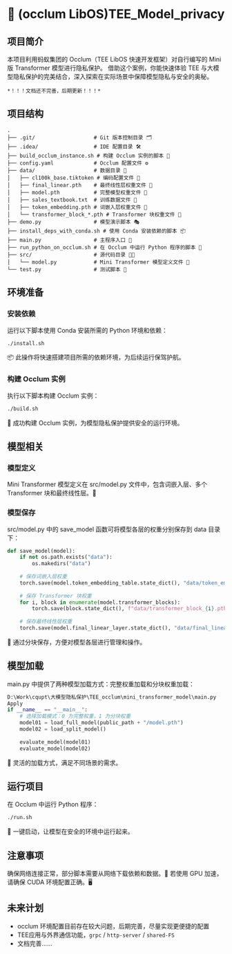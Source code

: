 # 🚀 (occlum LibOS)TEE_Model_privacy
## 项目简介
本项目利用蚂蚁集团的 Occlum（TEE LibOS 快速开发框架）对自行编写的 Mini 版 Transformer 模型进行隐私保护。
借助这个案例，你能快速体验 TEE 与大模型隐私保护的完美结合，深入探索在实际场景中保障模型隐私与安全的奥秘。

`*！！！文档还不完善，后期更新！！！*`

## 项目结构
```plaintext
.
├── .git/                   # Git 版本控制目录 🗂️
├── .idea/                  # IDE 配置目录 🛠️
├── build_occlum_instance.sh # 构建 Occlum 实例的脚本 🚧
├── config.yaml             # Occlum 配置文件 ⚙️
├── data/                   # 数据目录 📂
│   ├── cl100k_base.tiktoken # 编码配置文件 📄
│   ├── final_linear.pth    # 最终线性层权重文件 💾
│   ├── model.pth           # 完整模型权重文件 💾
│   ├── sales_textbook.txt  # 训练数据文件 📖
│   ├── token_embedding.pth # 词嵌入层权重文件 💾
│   └── transformer_block_*.pth # Transformer 块权重文件 💾
├── demo.py                 # 模型演示脚本 🎭
├── install_deps_with_conda.sh # 使用 Conda 安装依赖的脚本 📦
├── main.py                 # 主程序入口 🚪
├── run_python_on_occlum.sh # 在 Occlum 中运行 Python 程序的脚本 🐍
├── src/                    # 源代码目录 🧑‍💻
│   └── model.py            # Mini Transformer 模型定义文件 🧠
└── test.py                 # 测试脚本 🧪
```

## 环境准备
### 安装依赖
运行以下脚本使用 Conda 安装所需的 Python 环境和依赖：
```bash
./install.sh
```
📦 此操作将快速搭建项目所需的依赖环境，为后续运行保驾护航。


### 构建 Occlum 实例
执行以下脚本构建 Occlum 实例：
```bash
./build.sh
```
🚧 成功构建 Occlum 实例，为模型隐私保护提供安全的运行环境。

## 模型相关
### 模型定义
Mini Transformer 模型定义在 src/model.py 文件中，包含词嵌入层、多个 Transformer 块和最终线性层。🧠

### 模型保存
src/model.py 中的 save_model 函数可将模型各层的权重分别保存到 data 目录下：
```python
def save_model(model):
    if not os.path.exists("data"):
        os.makedirs("data")
    
    # 保存词嵌入层权重
    torch.save(model.token_embedding_table.state_dict(), "data/token_embedding.pth")
    
    # 保存 Transformer 块权重
    for i, block in enumerate(model.transformer_blocks):
        torch.save(block.state_dict(), f"data/transformer_block_{i}.pth")
    
    # 保存最终线性层权重
    torch.save(model.final_linear_layer.state_dict(), "data/final_linear.pth")
```
💾 通过分块保存，方便对模型各层进行管理和操作。

## 模型加载
main.py 中提供了两种模型加载方式：完整权重加载和分块权重加载：
```python
D:\Work\cqupt\大模型隐私保护\TEE_occlum\mini_transformer_model\main.py
Apply
if __name__ == "__main__":
    # 选择加载模式：0 为完整权重，1 为分块权重
    model01 = load_full_model(public_path + "/model.pth")
    model02 = load_split_model()
    
    evaluate_model(model01)
    evaluate_model(model02)
```
🔄 灵活的加载方式，满足不同场景的需求。

## 运行项目
在 Occlum 中运行 Python 程序：
```bash
./run.sh
```
🐍 一键启动，让模型在安全的环境中运行起来。


## 注意事项
确保网络连接正常，部分脚本需要从网络下载依赖和数据。📡
若使用 GPU 加速，请确保 CUDA 环境配置正确。🖥️


## 未来计划
- occlum 环境配置目前存在较大问题，后期完善，尽量实现更便捷的配置
- TEE应用与外界通信功能，`grpc` / `http-server` / `shared-FS`
- 文档完善......

## 